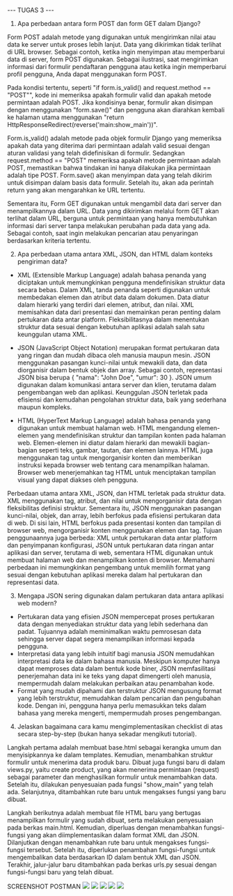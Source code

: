 --- TUGAS 3 ---

1. Apa perbedaan antara form POST dan form GET dalam Django?

Form POST adalah metode yang digunakan untuk mengirimkan nilai atau data ke server untuk proses lebih lanjut. Data yang dikirimkan tidak terlihat di URL browser. Sebagai contoh, ketika ingin menyimpan atau memperbarui data di server, form POST digunakan. Sebagai ilustrasi, saat mengirimkan informasi dari formulir pendaftaran pengguna atau ketika ingin memperbarui profil pengguna, Anda dapat menggunakan form POST.

Pada kondisi tertentu, seperti "if form.is_valid() and request.method == "POST"", kode ini memeriksa apakah formulir valid dan apakah metode permintaan adalah POST. Jika kondisinya benar, formulir akan disimpan dengan menggunakan "form.save()" dan pengguna akan diarahkan kembali ke halaman utama menggunakan "return HttpResponseRedirect(reverse('main:show_main'))".

Form.is_valid() adalah metode pada objek formulir Django yang memeriksa apakah data yang diterima dari permintaan adalah valid sesuai dengan aturan validasi yang telah didefinisikan di formulir. Sedangkan request.method == "POST" memeriksa apakah metode permintaan adalah POST, memastikan bahwa tindakan ini hanya dilakukan jika permintaan adalah tipe POST. Form.save() akan menyimpan data yang telah dikirim untuk disimpan dalam basis data formulir. Setelah itu, akan ada perintah return yang akan mengarahkan ke URL tertentu.

Sementara itu, Form GET digunakan untuk mengambil data dari server dan menampilkannya dalam URL. Data yang dikirimkan melalui form GET akan terlihat dalam URL, berguna untuk permintaan yang hanya membutuhkan informasi dari server tanpa melakukan perubahan pada data yang ada. Sebagai contoh, saat ingin melakukan pencarian atau penyaringan berdasarkan kriteria tertentu.

2. Apa perbedaan utama antara XML, JSON, dan HTML dalam konteks pengiriman data?

- XML (Extensible Markup Language) adalah bahasa penanda yang diciptakan untuk memungkinkan pengguna mendefinisikan struktur data secara bebas. Dalam XML, tanda penanda seperti <tag> digunakan untuk membedakan elemen dan atribut data dalam dokumen. Data diatur dalam hierarki yang terdiri dari elemen, atribut, dan nilai. XML memisahkan data dari presentasi dan memainkan peran penting dalam pertukaran data antar platform. Fleksibilitasnya dalam menentukan struktur data sesuai dengan kebutuhan aplikasi adalah salah satu keunggulan utama XML.

- JSON (JavaScript Object Notation) merupakan format pertukaran data yang ringan dan mudah dibaca oleh manusia maupun mesin. JSON menggunakan pasangan kunci-nilai untuk mewakili data, dan data diorganisir dalam bentuk objek dan array. Sebagai contoh, representasi JSON bisa berupa { "nama": "John Doe", "umur": 30 }. JSON umum digunakan dalam komunikasi antara server dan klien, terutama dalam pengembangan web dan aplikasi. Keunggulan JSON terletak pada efisiensi dan kemudahan pengolahan struktur data, baik yang sederhana maupun kompleks.

- HTML (HyperText Markup Language) adalah bahasa penanda yang digunakan untuk membuat halaman web. HTML mengandung elemen-elemen yang mendefinisikan struktur dan tampilan konten pada halaman web. Elemen-elemen ini diatur dalam hierarki dan mewakili bagian-bagian seperti teks, gambar, tautan, dan elemen lainnya. HTML juga menggunakan tag untuk mengorganisir konten dan memberikan instruksi kepada browser web tentang cara menampilkan halaman. Browser web menerjemahkan tag HTML untuk menciptakan tampilan visual yang dapat diakses oleh pengguna.

Perbedaan utama antara XML, JSON, dan HTML terletak pada struktur data. XML menggunakan tag, atribut, dan nilai untuk mengorganisir data dengan fleksibilitas definisi struktur. Sementara itu, JSON menggunakan pasangan kunci-nilai, objek, dan array, lebih berfokus pada efisiensi pertukaran data di web. Di sisi lain, HTML berfokus pada presentasi konten dan tampilan di browser web, mengorganisir konten menggunakan elemen dan tag. Tujuan penggunaannya juga berbeda: XML untuk pertukaran data antar platform dan penyimpanan konfigurasi, JSON untuk pertukaran data ringan antar aplikasi dan server, terutama di web, sementara HTML digunakan untuk membuat halaman web dan menampilkan konten di browser. Memahami perbedaan ini memungkinkan pengembang untuk memilih format yang sesuai dengan kebutuhan aplikasi mereka dalam hal pertukaran dan representasi data.

3. Mengapa JSON sering digunakan dalam pertukaran data antara aplikasi web modern?

- Pertukaran data yang efisien
JSON mempercepat proses pertukaran data dengan menyediakan struktur data yang lebih sederhana dan padat. Tujuannya adalah meminimalkan waktu pemrosesan data sehingga server dapat segera menampilkan informasi kepada pengguna.
- Interpretasi data yang lebih intuitif bagi manusia
JSON memudahkan interpretasi data ke dalam bahasa manusia. Meskipun komputer hanya dapat memproses data dalam bentuk kode biner, JSON memfasilitasi penerjemahan data ini ke teks yang dapat dimengerti oleh manusia, mempermudah dalam melakukan perbaikan atau penambahan kode.
- Format yang mudah dipahami dan terstruktur
JSON mengusung format yang lebih terstruktur, memudahkan dalam pencarian dan pengubahan kode. Dengan ini, pengguna hanya perlu memasukkan teks dalam bahasa yang mereka mengerti, mempermudah proses pengembangan.

4. Jelaskan bagaimana cara kamu mengimplementasikan checklist di atas secara step-by-step (bukan hanya sekadar mengikuti tutorial).

Langkah pertama adalah membuat base.html sebagai kerangka umum dan menyisipkannya ke dalam templates. Kemudian, menambahkan struktur formulir untuk menerima data produk baru. Dibuat juga fungsi baru di dalam views.py, yaitu create product, yang akan menerima permintaan (request) sebagai parameter dan menghasilkan formulir untuk menambahkan data. Setelah itu, dilakukan penyesuaian pada fungsi "show_main" yang telah ada. Selanjutnya, ditambahkan rute baru untuk mengakses fungsi yang baru dibuat.

Langkah berikutnya adalah membuat file HTML baru yang bertugas menampilkan formulir yang sudah dibuat, serta melakukan penyesuaian pada berkas main.html. Kemudian, diperluas dengan menambahkan fungsi-fungsi yang akan diimplementasikan dalam format XML dan JSON. Dilanjutkan dengan menambahkan rute baru untuk mengakses fungsi-fungsi tersebut. Setelah itu, diperlukan penambahan fungsi-fungsi untuk mengembalikan data berdasarkan ID dalam bentuk XML dan JSON. Terakhir, jalur-jalur baru ditambahkan pada berkas urls.py sesuai dengan fungsi-fungsi baru yang telah dibuat.


SCREENSHOT POSTMAN
<img src="/tgs3//1.jpg">
<img src="/tgs3//2.jpg">
<img src="/tgs3//3.jpg">
<img src="/tgs3//4.jpg">
<img src="/tgs3//5.jpg">